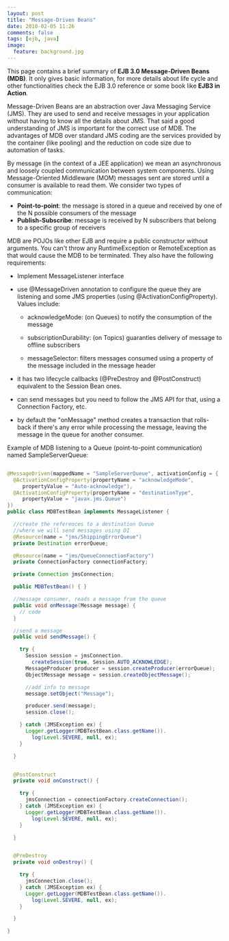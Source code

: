 ```yaml
---
layout: post
title: "Message-Driven Beans"
date: 2010-02-05 11:26
comments: false
tags: [ejb, java]
image:
  feature: background.jpg
---
```

This page contains a brief summary of **EJB 3.0 Message-Driven Beans (MDB)**. It only gives basic information, for more details about life cycle and other functionalities check the EJB 3.0 reference or some book like **EJB3 in Action**. <!-- more -->

Message-Driven Beans are an abstraction over Java Messaging Service (JMS). They are used to send and receive messages in your application without having to know all the details about JMS. That said a good understanding of JMS is important for the correct use of MDB. The advantages of MDB over standard JMS coding are the services provided by the container (like pooling) and the reduction on code size due to automation of tasks.

By message (in the context of a JEE application) we mean an asynchronous and loosely coupled communication between system components. Using Message-Oriented Middleware (MOM) messages sent are stored until a consumer is available to read them. We consider two types of communication:

+ **Point-to-point**: the message is stored in a queue and received by one of the N possible consumers of the message
+ **Publish-Subscribe**: message is received by N subscribers that belong to a specific group of receivers

MDB are POJOs like other EJB and require a public constructor without arguments. You can't throw any RuntimeException or RemoteException as that would cause the MDB to be terminated. They also have the following requirements:

+ Implement MessageListener interface

+ use @MessageDriven annotation to configure the queue they are listening and some JMS properties (using @ActivationConfigProperty). Values include:

    + acknowledgeMode: (on Queues) to notify the consumption of the message

    + subscriptionDurability: (on Topics) guaranties delivery of message to offline subscribers

    + messageSelector: filters messages consumed using a property of the message included in the message header


+ it has two lifecycle callbacks (@PreDestroy and @PostConstruct) equivalent to the Session Bean ones.

+ can send messages but you need to follow the JMS API for that, using a Connection Factory, etc.

+ by default the "onMessage" method creates a transaction that rolls-back if there's any error while processing the message, leaving the message in the queue for another consumer.

Example of MDB listening to a Queue (point-to-point communication) named SampleServerQueue:

``` java

@MessageDriven(mappedName = "SampleServerQueue", activationConfig = {
  @ActivationConfigProperty(propertyName = "acknowledgeMode", 
     propertyValue = "Auto-acknowledge"),
  @ActivationConfigProperty(propertyName = "destinationType", 
     propertyValue = "javax.jms.Queue")
})
public class MDBTestBean implements MessageListener {

  //create the references to a destination Queue 
  //where we will send messages using DI
  @Resource(name = "jms/ShippingErrorQueue")
  private Destination errorQueue;

  @Resource(name = "jms/QueueConnectionFactory")
  private ConnectionFactory connectionFactory;

  private Connection jmsConnection;

  public MDBTestBean() { }

  //message consumer, reads a message from the queue
  public void onMessage(Message message) {
    // code
  }

  //send a message
  public void sendMessage() {

    try {
      Session session = jmsConnection.
        createSession(true, Session.AUTO_ACKNOWLEDGE);
      MessageProducer producer = session.createProducer(errorQueue);
      ObjectMessage message = session.createObjectMessage();

      //add info to message
      message.setObject("Message");

      producer.send(message);
      session.close();

    } catch (JMSException ex) {
      Logger.getLogger(MDBTestBean.class.getName()).
        log(Level.SEVERE, null, ex);
    }

  }


  @PostConstruct
  private void onConstruct() {

    try {
      jmsConnection = connectionFactory.createConnection();
    } catch (JMSException ex) {
      Logger.getLogger(MDBTestBean.class.getName()).
        log(Level.SEVERE, null, ex);
    }

  }


  @PreDestroy
  private void onDestroy() {

    try {
      jmsConnection.close();
    } catch (JMSException ex) {
      Logger.getLogger(MDBTestBean.class.getName()).
        log(Level.SEVERE, null, ex);
    }

  }

}

```
